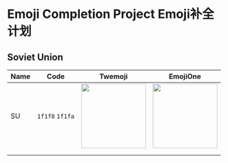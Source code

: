 # Emoji Completion Project  Emoji补全计划
 
## Soviet Union

| Name | Code | Twemoji | EmojiOne |
|---|---|---|---|
| SU | `1f1f8` `1f1fa` | <img src="https://raw.githubusercontent.com/RainySummerLuo/EmojiCompletionProject/main/draw/Twemoji/emoji_u1f1f8_1f1fa.png" width="150px" /> | <img src="https://raw.githubusercontent.com/RainySummerLuo/EmojiCompletionProject/main/draw/EmojiOne/emoji_u1f1f8_1f1fa.png" width="150px" /> |
|   |   |   |   |
|   |   |   |   |
